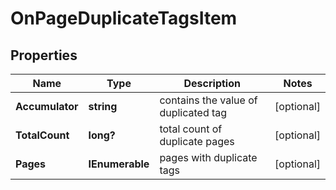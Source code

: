 # OnPageDuplicateTagsItem


## Properties

| Name | Type | Description | Notes |
|------------ | ------------- | ------------- | -------------|
**Accumulator** | **string** | contains the value of duplicated tag |[optional]|
**TotalCount** | **long?** | total count of duplicate pages |[optional]|
**Pages** | **IEnumerable<OnPageHtmlResourceItem>** | pages with duplicate tags |[optional]|